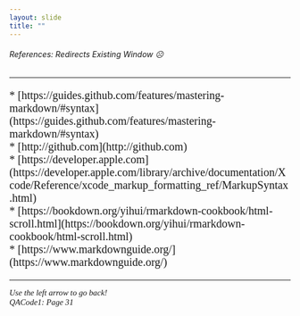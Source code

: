 ```yaml
---
layout: slide
title: "" 
---
```

[comment]: # (Notes)
[comment]: # (Refences that changes URL on current window- YUCK)
[comment]: # (###### used instead of <H>)
[comment]: # (--- used to add line to page)


###### References: Redirects Existing Window ☹️
---
<p style="font-family: times, serif; font-size:15pt; font-style:normal"> <!---in line comments--->   
  * [https://guides.github.com/features/mastering-markdown/#syntax](https://guides.github.com/features/mastering-markdown/#syntax)<br /> 
  * [http://github.com](http://github.com)<br /> 
  * [https://developer.apple.com](https://developer.apple.com/library/archive/documentation/Xcode/Reference/xcode_markup_formatting_ref/MarkupSyntax.html)<br /> 
  * [https://bookdown.org/yihui/rmarkdown-cookbook/html-scroll.html](https://bookdown.org/yihui/rmarkdown-cookbook/html-scroll.html)<br /> 
  * [https://www.markdownguide.org/](https://www.markdownguide.org/)<br /> 
</p>
    
<HR>
<p style="font-family: times, serif; font-size:11pt; font-style:italic"> <!---in line comments--->
Use the left arrow to go back!<br /> <!---in line comments--->
QACode1: Page 31
</p>

